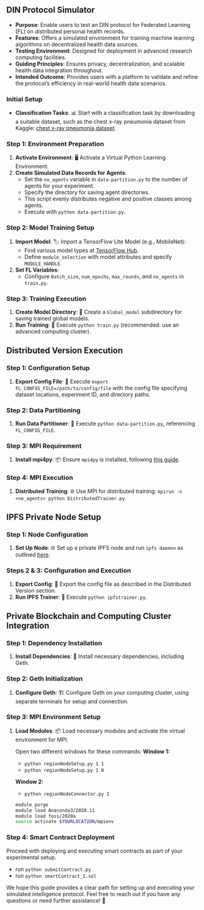 ## DIN Protocol Simulator

- **Purpose**: Enable users to test an DIN protocol for Federated Learning (FL) on distributed personal health records.
- **Features**: Offers a simulated environment for training machine learning algorithms on decentralized health data sources.
- **Testing Environment**: Designed for deployment in advanced research computing facilities.
- **Guiding Principles**: Ensures privacy, decentralization, and scalable health data integration throughout.
- **Intended Outcome**: Provides users with a platform to validate and refine the protocol’s efficiency in real-world health data scenarios.

### Initial Setup

- **Classification Tasks**: 📊 Start with a classification task by downloading a suitable dataset, such as the chest x-ray pneumonia dataset from Kaggle: [chest x-ray pneumonia dataset](https://www.kaggle.com/paultimothymooney/chest-xray-pneumonia).

### Step 1: Environment Preparation

1. **Activate Environment**: 🖥️ Activate a Virtual Python Learning Environment.
2. **Create Simulated Data Records for Agents**:
   - Set the `no_agents` variable in `data-partition.py` to the number of agents for your experiment.
   - Specify the directory for saving agent directories.
   - This script evenly distributes negative and positive classes among agents.
   - Execute with `python data-partition.py`.

### Step 2: Model Training Setup

1. **Import Model**: 🏷️ Import a TensorFlow Lite Model (e.g., MobileNet):
   - Find various model types at [TensorFlow Hub](https://tfhub.dev/).
   - Define `module_selection` with model attributes and specify `MODULE_HANDLE`.
2. **Set FL Variables**:
   - Configure `Batch_size`, `num_epochs`, `max_rounds`, and `no_agents` in `train.py`.

### Step 3: Training Execution

1. **Create Model Directory**: 📁 Create a `Global_model` subdirectory for saving trained global models.
2. **Run Training**: 🚀 Execute `python train.py` (recommended: use an advanced computing cluster).

## Distributed Version Execution

### Step 1: Configuration Setup

1. **Export Config File**: 📜 Execute `export FL_CONFIG_FILE=/path/to/config/file` with the config file specifying dataset locations, experiment ID, and directory paths.

### Step 2: Data Partitioning

1. **Run Data Partitioner**: 🔄 Execute `python data-partition.py`, referencing `FL_CONFIG_FILE`.

### Step 3: MPI Requirement

1. **Install mpi4py**: 📦 Ensure `mpi4py` is installed, following [this guide](https://www.arc.ox.ac.uk/using-python-mpi-arc).

### Step 4: MPI Execution

1. **Distributed Training**: 🌐 Use MPI for distributed training: `mpirun -n <no_agents> python DistributedTrainer.py`.

## IPFS Private Node Setup

### Step 1: Node Configuration

1. **Set Up Node**: 🌐 Set up a private IPFS node and run `ipfs daemon` as outlined [here](https://labs.eleks.com/2019/03/ipfs-network-data-replication.html).

### Steps 2 & 3: Configuration and Execution

1. **Export Config**: 📁 Export the config file as described in the Distributed Version section.
2. **Run IPFS Trainer**: 🚀 Execute `python ipfstrainer.py`.

## Private Blockchain and Computing Cluster Integration

### Step 1: Dependency Installation

1. **Install Dependencies**: 🔧 Install necessary dependencies, including Geth.

### Step 2: Geth Initialization

1. **Configure Geth**: 🏗️ Configure Geth on your computing cluster, using separate terminals for setup and connection.

### Step 3: MPI Environment Setup

1. **Load Modules**: 📦 Load necessary modules and activate the virtual environment for MPI.

   Open two different windows for these commands:
   **Window 1:**
   - `python regionNodeSetup.py 1 1`
   - `python regionNodeSetup.py 1 0`

   **Window 2:**
   - `python regionNodeConnector.py 1`

   ```bash
   module purge
   module load Anaconda3/2020.11
   module load foss/2020a
   source activate $YOURLOCATION/mpienv

### Step 4: Smart Contract Deployment
Proceed with deploying and executing smart contracts as part of your experimental setup.
* run `python submitContract.py`
* run `python smartContract_1.sol`

We hope this guide provides a clear path for setting up and executing your simulated intelligence protocol. Feel free to reach out if you have any questions or need further assistance! 🌟


